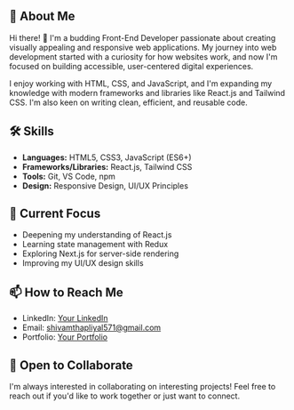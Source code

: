 ## 🚀 About Me
Hi there! 👋 I'm a budding Front-End Developer passionate about creating visually appealing and responsive web applications. My journey into web development started with a curiosity for how websites work, and now I'm focused on building accessible, user-centered digital experiences.

I enjoy working with HTML, CSS, and JavaScript, and I'm expanding my knowledge with modern frameworks and libraries like React.js and Tailwind CSS. I'm also keen on writing clean, efficient, and reusable code.

## 🛠️ Skills
- **Languages:** HTML5, CSS3, JavaScript (ES6+)
- **Frameworks/Libraries:** React.js, Tailwind CSS
- **Tools:** Git, VS Code, npm
- **Design:** Responsive Design, UI/UX Principles

## 🔭 Current Focus
- Deepening my understanding of React.js
- Learning state management with Redux
- Exploring Next.js for server-side rendering
- Improving my UI/UX design skills

## 📫 How to Reach Me
- LinkedIn: [Your LinkedIn]((https://www.linkedin.com/in/shivamthapliyal20001006/))
- Email: shivamthapliyal571@gmail.com
- Portfolio: [Your Portfolio](https://shivam-portfolio-one.vercel.app/)

## 🤝 Open to Collaborate
I'm always interested in collaborating on interesting projects! Feel free to reach out if you'd like to work together or just want to connect.
